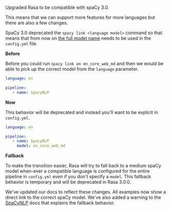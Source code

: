 Upgraded Rasa to be compatible with spaCy 3.0. 

This means that we can support more features for more languages but there are also a few changes. 

SpaCy 3.0 deprecated the `spacy link <language model>` command so that means that from now on [the 
full model name](https://spacy.io/models) needs to be used in the `config.yml` file. 

**Before** 

Before you could run `spacy link en en_core_web_md` and then we would be able
to pick up the correct model from the `language` parameter. 

```yaml
language: en

pipeline:
   - name: SpacyNLP
```

**Now** 

This behavior will be deprecated and instead you'll want to be explicit in `config.yml`.

```yaml
language: en

pipeline:
   - name: SpacyNLP
     model: en_core_web_md
```

**Fallback** 

To make the transition easier, Rasa will try to fall back to a medium spaCy model when-ever 
a compatible language is configured for the entire pipeline in `config.yml` even if you don't
specify a `model`. This fallback behavior is temporary and will be deprecated in Rasa 3.0.0.  

We've updated our docs to reflect these changes. All examples now show a direct link to the 
correct spaCy model. We've also added a warning to the [SpaCyNLP](components.mdx#spacynlp) 
docs that explains the fallback behavior. 
 
